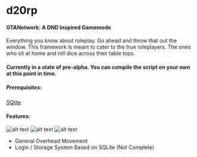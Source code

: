 # d20rp

#### GTANetwork: A DND Inspired Gamemode

Everything you know about roleplay. Go ahead and throw that out the window. This framework is meant to cater to the true roleplayers. The ones who sit at home and roll dice across their table tops.

#### Currently in a state of pre-alpha. You can compile the script on your own at this point in time.

##### Prerequisites:
[SQlite](https://www.sqlite.org/)

#### Features:
![alt text](http://i.imgur.com/3Sz7yDd.jpg)
![alt text](http://i.imgur.com/Lh3V2Ux.jpg)
![alt text](http://i.imgur.com/c9zpdIG.png)

* General Overhead Movement
* Login / Storage System Based on SQLite (Not Complete)
